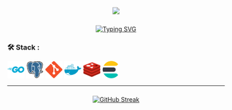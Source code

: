 ###

<div align="center">
  <img src="https://miro.medium.com/v2/resize:fit:750/format:webp/1*50gShCoVJvKg25EQ7ugFqw.gif" width="500px"/>
</div>

###

<div align="center">
<a href="https://git.io/typing-svg"><img src="https://readme-typing-svg.herokuapp.com?font=Montserrat&weight=900&size=30&pause=5000&color=FFFFFF&center=true&width=435&lines=Hi+there%F0%9F%91%8BMy+name+Igor" alt="Typing SVG" /></a>
</div>

###

### :hammer_and_wrench: Stack :

<div>
  <img src="https://github.com/devicons/devicon/blob/master/icons/go/go-original-wordmark.svg" title="GO"  alt="GO" width="40" height="40"/>
  <img src="https://github.com/devicons/devicon/blob/master/icons/postgresql/postgresql-original.svg" title="Postgresql"  alt="Postgresql" width="40" height="40"/>
  <img src="https://github.com/devicons/devicon/blob/master/icons/git/git-plain.svg" title="Git"  alt="Git" width="40" height="40"/>
  <img src="https://github.com/devicons/devicon/blob/master/icons/docker/docker-plain.svg" title="Docker"  alt="Docker" width="40" height="40"/>
  <img src="https://github.com/devicons/devicon/blob/master/icons/redis/redis-original.svg" title="Redis"  alt="Redis" width="40" height="40"/>
  <img src="https://github.com/devicons/devicon/blob/master/icons/elasticsearch/elasticsearch-original.svg" title="Elasticsearch"  alt="Elasticsearch" width="40" height="40"/>
</div>

___

###

<div align="center">
 <a href="https://git.io/streak-stats"><img src="http://github-readme-streak-stats.herokuapp.com?user=shailuishai&theme=transparent&hide_border=true&border_radius=5.6&card_width=800" alt="GitHub Streak" /></a>
</div>

###
